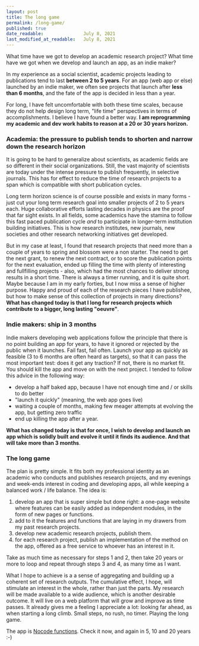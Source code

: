 ```yaml
---
layout: post
title: The long game
permalink: /long-game/
published: true
date_readable:               July 8, 2021
last_modified_at_readable:   July 8, 2021
---
```


What time have we got to develop an academic research project? What time have we got when we develop and launch an app, as an indie maker?

In my experience as a social scientist, academic projects leading to publications tend to last **between 2 to 5 years**. For an app (web app or else) launched by an indie maker, we often see projects that launch after **less than 6 months**, and the fate of the app is decided in less than a year.

For long, I have felt uncomfortable with both these time scales, because they do not help design long term, "life time" perspectives in terms of accomplishments. I believe I have found a better way. **I am reprogramming my academic and dev work habits to reason at a 20 or 30 years horizon.**

### Academia: the pressure to publish tends to shorten and narrow down the research horizon
It is going to be hard to generalize about scientists, as academic fields are so different in their social organizations. Still, the vast majority of scientists are today under the intense pressure to publish frequently, in selective journals. This has for effect to reduce the time of research projects to a span which is compatible with short publication cycles.

Long term horizon science is of course possible and exists in many forms - just cut your long term research goal into smaller projects of 2 to 5 years each. Huge collaborative efforts lasting decades in physics are the proof that far sight exists. In all fields, some academics have the stamina to follow this fast paced publication cycle *and* to participate in longer-term institution building initiatives. This is how research institutes, new journals, new societies and other research networking initiatives get developed.

But in my case at least, I found that research projects that need more than a couple of years to spring and blossom were a non starter. The need to get the next grant, to renew the next contract, or to score the publication points for the next evaluation, ended up filling the time with plenty of interesting and fullfilling projects - also, which had the most chances to deliver strong results in a short time. There is always a timer running, and it is quite short. Maybe because I am in my early forties, but I now miss a sense of higher purpose. Happy and proud of each of the research pieces I have publishee, but how to make sense of this collection of projects in many directions? **What has changed today is that I long for research projects which contribute to a bigger, long lasting "oeuvre"**.

### Indie makers: ship in 3 months
Indie makers developing web applications follow the principle that there is no point building an app for years, to have it ignored or rejected by the public when it launches. Fail fast, fail often. Launch your app as quickly as feasible (3 to 6 months are often heard as targets), so that it can pass the most important test: does it get any traction? If not, there is no market fit. You should kill the app and move on with the next project.
I tended to follow this advice in the following way:

- develop a half baked app, because I have not enough time and / or skills to do better
- "launch it quickly" (meaning, the web app goes live)
- waiting a couple of months, making few meager attempts at evolving the app, but getting zero traffic
- end up killing the app after a year.

**What has changed today is that for once, I wish to develop and launch an app which is solidly built and evolve it until it finds its audience. And that will take more than 3 months**.

### The long game
The plan is pretty simple. It fits both my professional identity as an academic who conducts and publishes research projects, and my evenings and week-ends interest in coding and developing apps, all while keeping a balanced work / life balance. The idea is:

1. develop an app that is super simple but done right: a one-page website where features can be easily added as independent modules, in the form of new pages or functions.
2. add to it the features and functions that are laying in my drawers from my past research projects.
3. develop new academic research projects, publish them.
4. for each research project, publish an implementation of the method on the app, offered as a free service to whoever has an interest in it.

Take as much time as necessary for steps 1 and 2, then take 20 years or more to loop and repeat through steps 3 and 4, as many time as I want.

What I hope to achieve is a a sense of aggregating and building up a coherent set of research outputs. The cumulative effect, I hope, will stimulate an interest in the whole, rather than just the parts. My research will be made available to a wide audience, which is another desirable outcome. It will live on a web platform that will grow and improve as time passes. It already gives me a feeling I appreciate a lot: looking far ahead, as when starting a long climb. Small steps, no rush, no timer. Playing the long game.

The app is [Nocode functions](https://nocodefunctions.com). Check it now, and again in 5, 10 and 20 years :-)
